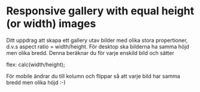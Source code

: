 # Responsive gallery with equal height (or width) images

Ditt uppdrag att skapa ett gallery utav bilder med olika stora propertioner, d.v.s aspect ratio = width/height. 
För desktop ska bilderna ha samma höjd men olika bredd. Denna beräknar du för varje enskild bild och sätter 

flex: calc(width/height);

För mobile ändrar du till kolumn och flippar så att varje bild har samma bredd men olika höjd :-)
